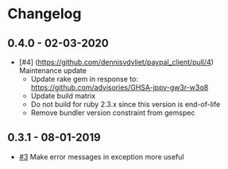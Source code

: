 # Changelog

## 0.4.0 - 02-03-2020
* [#4] (https://github.com/dennisvdvliet/paypal_client/pull/4) Maintenance update
    - Update rake gem in response to: https://github.com/advisories/GHSA-jppv-gw3r-w3q8
    - Update build matrix
    - Do not build for ruby 2.3.x since this version is end-of-life
    - Remove bundler version constraint from gemspec
## 0.3.1 - 08-01-2019
* [#3](https://github.com/dennisvdvliet/paypal_client/pull/3) Make error messages in exception more useful
